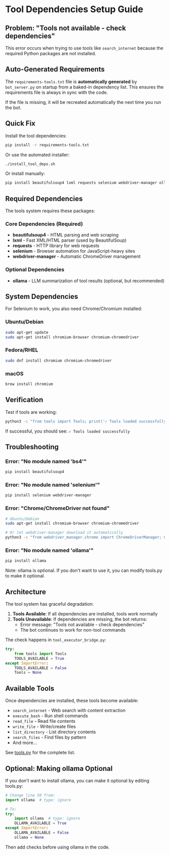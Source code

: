 # Tool Dependencies Setup Guide

## Problem: "Tools not available - check dependencies"

This error occurs when trying to use tools like `search_internet` because the required Python packages are not installed.

## Auto-Generated Requirements

The `requirements-tools.txt` file is **automatically generated** by `bot_server.py` on startup from a baked-in dependency list. This ensures the requirements file is always in sync with the code.

If the file is missing, it will be recreated automatically the next time you run the bot.

## Quick Fix

Install the tool dependencies:

```bash
pip install -r requirements-tools.txt
```

Or use the automated installer:

```bash
./install_tool_deps.sh
```

Or install manually:

```bash
pip install beautifulsoup4 lxml requests selenium webdriver-manager ollama
```

## Required Dependencies

The tools system requires these packages:

### Core Dependencies (Required)
- **beautifulsoup4** - HTML parsing and web scraping
- **lxml** - Fast XML/HTML parser (used by BeautifulSoup)
- **requests** - HTTP library for web requests
- **selenium** - Browser automation for JavaScript-heavy sites
- **webdriver-manager** - Automatic ChromeDriver management

### Optional Dependencies
- **ollama** - LLM summarization of tool results (optional, but recommended)

## System Dependencies

For Selenium to work, you also need Chrome/Chromium installed:

### Ubuntu/Debian
```bash
sudo apt-get update
sudo apt-get install chromium-browser chromium-chromedriver
```

### Fedora/RHEL
```bash
sudo dnf install chromium chromium-chromedriver
```

### macOS
```bash
brew install chromium
```

## Verification

Test if tools are working:

```bash
python3 -c "from tools import Tools; print('✓ Tools loaded successfully')"
```

If successful, you should see: `✓ Tools loaded successfully`

## Troubleshooting

### Error: "No module named 'bs4'"
```bash
pip install beautifulsoup4
```

### Error: "No module named 'selenium'"
```bash
pip install selenium webdriver-manager
```

### Error: "Chrome/ChromeDriver not found"
```bash
# Ubuntu/Debian
sudo apt-get install chromium-browser chromium-chromedriver

# Or let webdriver-manager download it automatically
python3 -c "from webdriver_manager.chrome import ChromeDriverManager; ChromeDriverManager().install()"
```

### Error: "No module named 'ollama'"
```bash
pip install ollama
```

Note: ollama is optional. If you don't want to use it, you can modify tools.py to make it optional.

## Architecture

The tool system has graceful degradation:

1. **Tools Available**: If all dependencies are installed, tools work normally
2. **Tools Unavailable**: If dependencies are missing, the bot returns:
   - Error message: "Tools not available - check dependencies"
   - The bot continues to work for non-tool commands

The check happens in `tool_executor_bridge.py`:

```python
try:
    from tools import Tools
    TOOLS_AVAILABLE = True
except ImportError:
    TOOLS_AVAILABLE = False
    Tools = None
```

## Available Tools

Once dependencies are installed, these tools become available:

- `search_internet` - Web search with content extraction
- `execute_bash` - Run shell commands
- `read_file` - Read file contents
- `write_file` - Write/create files
- `list_directory` - List directory contents
- `search_files` - Find files by pattern
- And more...

See [tools.py](tools.py) for the complete list.

## Optional: Making ollama Optional

If you don't want to install ollama, you can make it optional by editing tools.py:

```python
# Change line 50 from:
import ollama  # type: ignore

# To:
try:
    import ollama  # type: ignore
    OLLAMA_AVAILABLE = True
except ImportError:
    OLLAMA_AVAILABLE = False
    ollama = None
```

Then add checks before using ollama in the code.
